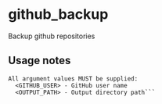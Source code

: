 # github_backup
Backup github repositories

## Usage notes
```Usage: github_backup.sh <GITHUB_USER> <OUTPUT_PATH>
All argument values MUST be supplied:
  <GITHUB_USER> - GitHub user name
  <OUTPUT_PATH> - Output directory path```
